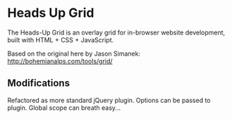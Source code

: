 # Heads Up Grid

The Heads-Up Grid is an overlay grid for in-browser website development, built with HTML + CSS + JavaScript.

Based on the original here by Jason Simanek: http://bohemianalps.com/tools/grid/

## Modifications

Refactored as more standard jQuery plugin. Options can be passed to plugin. Global scope can breath easy...    
